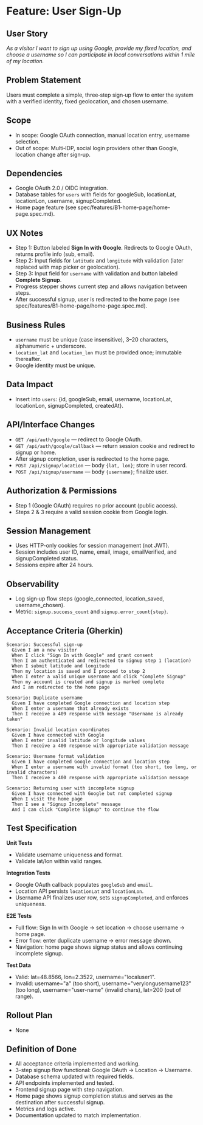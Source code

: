 # Feature: User Sign‑Up

## User Story

*As a visitor I want to sign up using Google, provide my fixed location, and choose a username so I can participate in local conversations within 1 mile of my location.*

## Problem Statement

Users must complete a simple, three‑step sign‑up flow to enter the system with a verified identity, fixed geolocation, and chosen username.

## Scope

* In scope: Google OAuth connection, manual location entry, username selection.
* Out of scope: Multi‑IDP, social login providers other than Google, location change after sign‑up.

## Dependencies

* Google OAuth 2.0 / OIDC integration.
* Database tables for `users` with fields for googleSub, locationLat, locationLon, username, signupCompleted.
* Home page feature (see spec/features/B1-home-page/home-page.spec.md).

## UX Notes

* Step 1: Button labeled **Sign In with Google**. Redirects to Google OAuth, returns profile info (sub, email).
* Step 2: Input fields for `latitude` and `longitude` with validation (later replaced with map picker or geolocation).
* Step 3: Input field for `username` with validation and button labeled **Complete Signup**.
* Progress stepper shows current step and allows navigation between steps.
* After successful signup, user is redirected to the home page (see spec/features/B1-home-page/home-page.spec.md).

## Business Rules

* `username` must be unique (case insensitive), 3–20 characters, alphanumeric + underscore.
* `location_lat` and `location_lon` must be provided once; immutable thereafter.
* Google identity must be unique.

## Data Impact

* Insert into `users`: {id, googleSub, email, username, locationLat, locationLon, signupCompleted, createdAt}.

## API/Interface Changes

* `GET /api/auth/google` — redirect to Google OAuth.
* `GET /api/auth/google/callback` — return session cookie and redirect to signup or home.
* After signup completion, user is redirected to the home page.
* `POST /api/signup/location` — body `{lat, lon}`; store in user record.
* `POST /api/signup/username` — body `{username}`; finalize user.

## Authorization & Permissions

* Step 1 (Google OAuth) requires no prior account (public access).
* Steps 2 & 3 require a valid session cookie from Google login.

## Session Management

* Uses HTTP-only cookies for session management (not JWT).
* Session includes user ID, name, email, image, emailVerified, and signupCompleted status.
* Sessions expire after 24 hours.

## Observability

* Log sign‑up flow steps (google\_connected, location\_saved, username\_chosen).
* Metric: `signup.success_count` and `signup.error_count{step}`.

## Acceptance Criteria (Gherkin)

```gherkin
Scenario: Successful sign‑up
  Given I am a new visitor
  When I click "Sign In with Google" and grant consent
  Then I am authenticated and redirected to signup step 1 (location)
  When I submit latitude and longitude
  Then my location is saved and I proceed to step 2
  When I enter a valid unique username and click "Complete Signup"
  Then my account is created and signup is marked complete
  And I am redirected to the home page

Scenario: Duplicate username
  Given I have completed Google connection and location step
  When I enter a username that already exists
  Then I receive a 409 response with message "Username is already taken"

Scenario: Invalid location coordinates
  Given I have connected with Google
  When I enter invalid latitude or longitude values
  Then I receive a 400 response with appropriate validation message

Scenario: Username format validation
  Given I have completed Google connection and location step
  When I enter a username with invalid format (too short, too long, or invalid characters)
  Then I receive a 400 response with appropriate validation message

Scenario: Returning user with incomplete signup
  Given I have connected with Google but not completed signup
  When I visit the home page
  Then I see a "Signup Incomplete" message
  And I can click "Complete Signup" to continue the flow
```

## Test Specification

**Unit Tests**

* Validate username uniqueness and format.
* Validate lat/lon within valid ranges.

**Integration Tests**

* Google OAuth callback populates `googleSub` and `email`.
* Location API persists `locationLat` and `locationLon`.
* Username API finalizes user row, sets `signupCompleted`, and enforces uniqueness.

**E2E Tests**

* Full flow: Sign In with Google → set location → choose username → home page.
* Error flow: enter duplicate username → error message shown.
* Navigation: home page shows signup status and allows continuing incomplete signup.

**Test Data**

* Valid: lat=48.8566, lon=2.3522, username="localuser1".
* Invalid: username="a" (too short), username="verylongusername123" (too long), username="user-name" (invalid chars), lat=200 (out of range).

## Rollout Plan

* None

## Definition of Done

* All acceptance criteria implemented and working.
* 3-step signup flow functional: Google OAuth → Location → Username.
* Database schema updated with required fields.
* API endpoints implemented and tested.
* Frontend signup page with step navigation.
* Home page shows signup completion status and serves as the destination after successful signup.
* Metrics and logs active.
* Documentation updated to match implementation.
